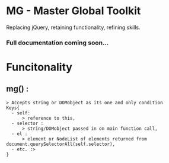 # MG - Master Global Toolkit
Replacing jQuery, retaining functionality, refining skills.

### Full documentation coming soon...

# Funcitonality
  ## mg() :
    > Accepts string or DOMobject as its one and only condition
    Keys{
      - self: 
          > reference to this,
      - selector :
          > string/DOMobject passed in on main function call,
      - el :
          > element or NodeList of elements returned from document.querySelectorAll(self.selector),
      - etc. :>
    }

